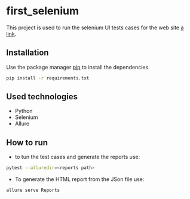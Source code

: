 # first_selenium
This project is used to run the selenium UI tests cases for the web site [a link](https://github.com/user/repo/blob/branch/other_file.md).

## Installation

Use the package manager [pip](https://pip.pypa.ffio/en/stable/) to install the dependencies.

```bash
pip install -r requirements.txt
```

## Used technologies
- Python
- Selenium
- Allure

## How to run

* to tun the test cases and generate the reports use:
```bash
pytest --alluredir=<reports path>
```
* To generate the HTML report from the JSon file use:

```bash
allure serve Reports
```
